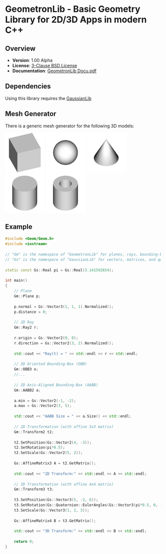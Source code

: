 GeometronLib - Basic Geometry Library for 2D/3D Apps in modern C++
==================================================================

Overview
--------

- **Version**: 1.00 Alpha
- **License**: [3-Clause BSD License](https://github.com/LukasBanana/GaussianLib/blob/master/LICENSE.txt)
- **Documentation**: [GeometronLib Docu.pdf](https://github.com/LukasBanana/GeometronLib/blob/master/docu/GeometronLib%20Docu.pdf)


Dependencies
------------

Using this library requires the [GaussianLib](https://github.com/LukasBanana/GaussianLib)


Mesh Generator
--------------

There is a generic mesh generator for the following 3D models:

<img src="docu/images/cuboid.png" alt="Cuboid"/>
<img src="docu/images/ellipsoid.png" alt="Ellipsoid"/>
<img src="docu/images/cone.png" alt="Cone"/>
<img src="docu/images/cylinder.png" alt="Cylinder"/>
<img src="docu/images/pipe.png" alt="Pipe"/>


Example
-------

```cpp
#include <Geom/Geom.h>
#include <iostream>

// "Gm" is the namespace of "GeometronLib" for planes, rays, bounding-boxes, transformations, etc.
// "Gs" is the namespace of "GaussianLib" for vectors, matrices, and quaternions

static const Gs::Real pi = Gs::Real(3.141592654);

int main()
{
    // Plane
    Gm::Plane p;
    
    p.normal = Gs::Vector3(1, 1, 1).Normalized();
    p.distance = 0;
    
    // 2D Ray
    Gm::Ray2 r;
    
    r.origin = Gs::Vector2(0, 0);
    r.direction = Gs::Vector2(3, 2).Normalized();
    
    std::cout << "Ray(t) = " << std::endl << r << std::endl;
    
    // 3D Oriented Bounding-Box (OBB)
    Gm::OBB3 o;
    //...
    
    // 2D Axis-Aligned Bounding-Box (AABB)
    Gm::AABB2 a;
    
    a.min = Gs::Vector2(-1, -2);
    a.max = Gs::Vector2(3, 5);
    
    std::cout << "AABB Size = " << a.Size() << std::endl;
    
    // 2D Transformation (with affine 3x3 matrix)
    Gm::Transform2 t2;
    
    t2.SetPosition(Gs::Vector2(4, -3));
    t2.SetRotation(pi*0.5);
    t2.SetScale(Gs::Vector2(5, 2));
    
    Gs::AffineMatrix3 A = t2.GetMatrix();
    
    std::cout << "2D Transform:" << std::endl << A << std::endl;
    
    // 3D Transformation (with affine 4x4 matrix)
    Gm::Transform3 t3;
    
    t3.SetPosition(Gs::Vector3(5, -2, 6));
    t3.SetRotation(Gs::Quaternion::EulerAngles(Gs::Vector3(pi*0.5, 0, -pi*0.25)));
    t3.SetScale(Gs::Vector3(1, 2, 3));
    
    Gs::AffineMatrix4 B = t3.GetMatrix();
    
    std::cout << "3D Transform:" << std::endl << B << std::endl;
    
    return 0;
}
```


